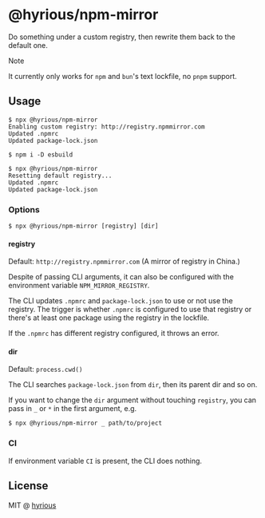 # @hyrious/npm-mirror

Do something under a custom registry, then rewrite them back to the default one.

> [!NOTE]
> It currently only works for `npm` and `bun`'s text lockfile, no `pnpm` support.

## Usage

```console
$ npx @hyrious/npm-mirror
Enabling custom registry: http://registry.npmmirror.com
Updated .npmrc
Updated package-lock.json

$ npm i -D esbuild

$ npx @hyrious/npm-mirror
Resetting default registry...
Updated .npmrc
Updated package-lock.json
```

### Options

```console
$ npx @hyrious/npm-mirror [registry] [dir]
```

#### registry

Default: `http://registry.npmmirror.com` (A mirror of registry in China.)

Despite of passing CLI arguments, it can also be configured with the environment variable `NPM_MIRROR_REGISTRY`.

The CLI updates `.npmrc` and `package-lock.json` to use or not use the registry.
The trigger is whether `.npmrc` is configured to use that registry or there's at least one package using the registry in the lockfile.

If the `.npmrc` has different registry configured, it throws an error.

#### dir

Default: `process.cwd()`

The CLI searches `package-lock.json` from `dir`, then its parent dir and so on.

If you want to change the `dir` argument without touching `registry`, you can pass in `_` or `*` in the first argument, e.g.

```console
$ npx @hyrious/npm-mirror _ path/to/project
```

### CI

If environment variable `CI` is present, the CLI does nothing.

## License

MIT @ [hyrious](https://github.com/hyrious)
